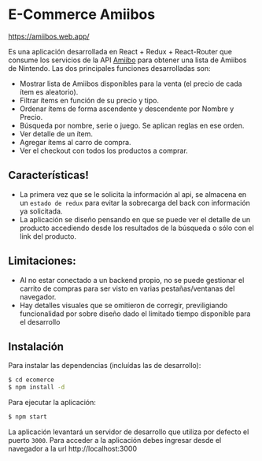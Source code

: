 # E-Commerce Amiibos

https://amiibos.web.app/

Es una aplicación desarrollada en React + Redux + React-Router que consume los servicios de la API [Amiibo](https://www.amiiboapi.com/) para obtener una lista de Amiibos de Nintendo. Las dos principales funciones desarrolladas son:
  - Mostrar lista de Amiibos disponibles para la venta (el precio de cada ítem es aleatorio).
  - Filtrar ítems en función de su precio y tipo.
  - Ordenar ítems de forma ascendente y descendente por Nombre y Precio.
  - Búsqueda por nombre, serie o juego. Se aplican reglas en ese orden.
  - Ver detalle de un ítem.
  - Agregar ítems al carro de compra.
  - Ver el checkout con todos los productos a comprar.

## Características!
  - La primera vez que se le solicita la información al api, se almacena en un ```estado de redux``` para evitar la sobrecarga del back con información ya solicitada.
  - La aplicación se diseño pensando en que se puede ver el detalle de un producto accediendo desde los resultados de la búsqueda o sólo con el link del producto.

## Limitaciones:
  - Al no estar conectado a un backend propio, no se puede gestionar el carrito de compras para ser visto en varias pestañas/ventanas del navegador.
  - Hay detalles visuales que se omitieron de corregir, previligiando funcionalidad por sobre diseño dado el limitado tiempo disponible para el desarrollo

## Instalación

Para instalar las dependencias (incluídas las de desarrollo):

```sh
$ cd ecomerce
$ npm install -d
```

Para ejecutar la aplicación:
```sh
$ npm start
```

La aplicación levantará un servidor de desarrollo que utiliza por defecto el puerto ```3000```.
Para acceder a la aplicación debes ingresar desde el navegador a la url http://localhost:3000

